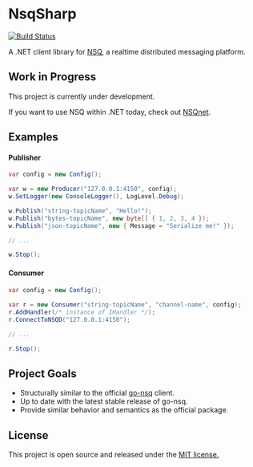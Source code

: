 NsqSharp
========

[![Build Status](https://travis-ci.org/judwhite/NsqSharp.svg?branch=master)](https://travis-ci.org/judwhite/NsqSharp)

A .NET client library for [NSQ](https://github.com/bitly/nsq), a realtime distributed messaging platform.

## Work in Progress

This project is currently under development.

If you want to use NSQ within .NET today, check out [NSQnet](https://github.com/ClothesHorse/NSQnet).

## Examples

#### Publisher

```C#
var config = new Config();

var w = new Producer("127.0.0.1:4150", config);
w.SetLogger(new ConsoleLogger(), LogLevel.Debug);

w.Publish("string-topicName", "Hello!");
w.Publish("bytes-topicName", new byte[] { 1, 2, 3, 4 });
w.Publish("json-topicName", new { Message = "Serialize me!" });

// ...

w.Stop();
```

#### Consumer

```C#
var config = new Config();
            
var r = new Consumer("string-topicName", "channel-name", config);
r.AddHandler(/* instance of IHandler */);
r.ConnectToNSQD("127.0.0.1:4150");

// ...

r.Stop();
```

## Project Goals
- Structurally similar to the official [go-nsq](https://github.com/bitly/go-nsq) client.
- Up to date with the latest stable release of go-nsq.
- Provide similar behavior and semantics as the official package.

## License

This project is open source and released under the [MIT license.](LICENSE)
